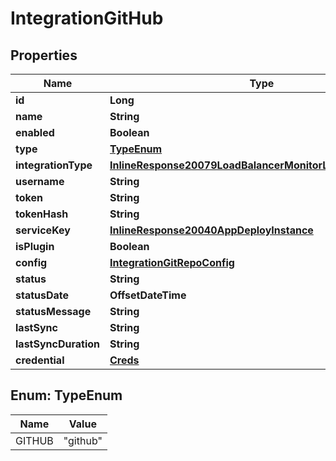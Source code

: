 

# IntegrationGitHub

## Properties

Name | Type | Description | Notes
------------ | ------------- | ------------- | -------------
**id** | **Long** |  |  [optional]
**name** | **String** |  |  [optional]
**enabled** | **Boolean** |  |  [optional]
**type** | [**TypeEnum**](#TypeEnum) |  |  [optional]
**integrationType** | [**InlineResponse20079LoadBalancerMonitorLoadBalancerType**](InlineResponse20079LoadBalancerMonitorLoadBalancerType.md) |  |  [optional]
**username** | **String** |  |  [optional]
**token** | **String** |  |  [optional]
**tokenHash** | **String** |  |  [optional]
**serviceKey** | [**InlineResponse20040AppDeployInstance**](InlineResponse20040AppDeployInstance.md) |  |  [optional]
**isPlugin** | **Boolean** |  |  [optional]
**config** | [**IntegrationGitRepoConfig**](IntegrationGitRepoConfig.md) |  |  [optional]
**status** | **String** |  |  [optional]
**statusDate** | **OffsetDateTime** |  |  [optional]
**statusMessage** | **String** |  |  [optional]
**lastSync** | **String** |  |  [optional]
**lastSyncDuration** | **String** |  |  [optional]
**credential** | [**Creds**](Creds.md) |  |  [optional]



## Enum: TypeEnum

Name | Value
---- | -----
GITHUB | &quot;github&quot;



